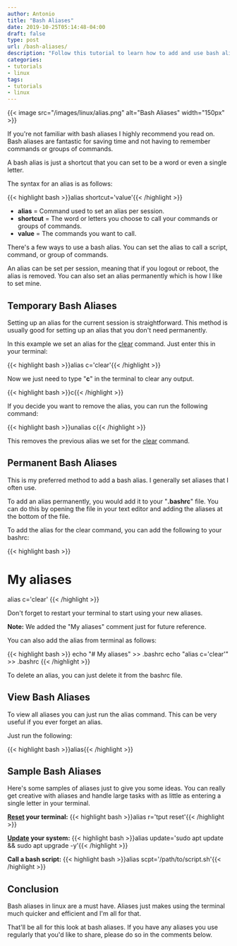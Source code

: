```yaml
---
author: Antonio
title: "Bash Aliases"
date: 2019-10-25T05:14:48-04:00
draft: false
type: post
url: /bash-aliases/
description: "Follow this tutorial to learn how to add and use bash aliases. We will be going over different ways you can make use of aliases in your linux environment to make terminal more efficient to use."
categories:
- tutorials
- linux
tags:
- tutorials
- linux
---
```


{{< image src="/images/linux/alias.png" alt="Bash Aliases" width="150px" >}}

If you're not familiar with bash aliases I highly recommend you read on. Bash aliases are fantastic for saving time and not having to remember commands or groups of commands.

A bash alias is just a shortcut that you can set to be a word or even a single letter.

<!--more-->

The syntax for an alias is as follows:

{{< highlight bash >}}alias shortcut='value'{{< /highlight >}}

- **alias** = Command used to set an alias per session.
- **shortcut** = The word or letters you choose to call your commands or groups of commands.
- **value** = The commands you want to call.

There's a few ways to use a bash alias. You can set the alias to call a script, command, or group of commands.

An alias can be set per session, meaning that if you logout or reboot, the alias is removed. You can also set an alias permanently which is how I like to set mine.

## **Temporary Bash Aliases**

Setting up an alias for the current session is straightforward. This method is usually good for setting up an alias that you don't need permanently.

In this example we set an alias for the <a href="https://techstop.github.io/clear-reset-terminal/">clear</a> command. Just enter this in your terminal:

{{< highlight bash >}}alias c='clear'{{< /highlight >}}

Now we just need to type "**c**" in the terminal to clear any output.

{{< highlight bash >}}c{{< /highlight >}}

If you decide you want to remove the alias, you can run the following command:

{{< highlight bash >}}unalias c{{< /highlight >}}

This removes the previous alias we set for the <a href="https://techstop.github.io/clear-reset-terminal/">clear</a> command.

## **Permanent Bash Aliases**

This is my preferred method to add a bash alias. I generally set aliases that I often use.

To add an alias permanently, you would add it to your "**.bashrc**" file. You can do this by opening the file in your text editor and adding the aliases at the bottom of the file.

To add the alias for the clear command, you can add the following to your bashrc:

{{< highlight bash >}}
# My aliases
alias c='clear'
{{< /highlight >}}

Don't forget to restart your terminal to start using your new aliases.

**Note:** We added the "My aliases" comment just for future reference.

You can also add the alias from terminal as follows:

{{< highlight bash >}}
echo "# My aliases" >> .bashrc
echo "alias c='clear'" >> .bashrc
{{< /highlight >}}

To delete an alias, you can just delete it from the bashrc file.

## **View Bash Aliases**

To view all aliases you can just run the alias command. This can be very useful if you ever forget an alias.

Just run the following:

{{< highlight bash >}}alias{{< /highlight >}}

## **Sample Bash Aliases**

Here's some samples of aliases just to give you some ideas. You can really get creative with aliases and handle large tasks with as little as entering a single letter in your terminal.

**<a href="https://techstop.github.io/clear-reset-terminal/">Reset</a> your terminal:**
{{< highlight bash >}}alias r='tput reset'{{< /highlight >}}

**<a href="https://techstop.github.io/update-linux-terminal/">Update</a> your system:**
{{< highlight bash >}}alias update='sudo apt update && sudo apt upgrade -y'{{< /highlight >}}

**Call a bash script:**
{{< highlight bash >}}alias scpt='/path/to/script.sh'{{< /highlight >}}

## **Conclusion**

Bash aliases in linux are a must have. Aliases just makes using the terminal much quicker and efficient and I'm all for that.

That'll be all for this look at bash aliases. If you have any aliases you use regularly that you'd like to share, please do so in the comments below.
